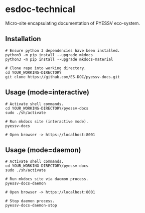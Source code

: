 # esdoc-technical

Micro-site encapsulating documentation of PYESSV eco-system.

## Installation

```
# Ensure python 3 dependencies have been installed.
python3 -m pip install --upgrade mkdocs
python3 -m pip install --upgrade mkdocs-material

# Clone repo into working directory.
cd YOUR_WORKING-DIRECTORY
git clone https://github.com/ES-DOC/pyessv-docs.git
```

## Usage (mode=interactive)

```
# Activate shell commands.
cd YOUR_WORKING-DIRECTORY/pyessv-docs
sudo ./sh/activate

# Run mkdocs site (interactive mode).
pyessv-docs

# Open browser -> https://localhost:8001
```

## Usage (mode=daemon)

```
# Activate shell commands.
cd YOUR_WORKING-DIRECTORY/pyessv-docs
sudo ./sh/activate

# Run mkdocs site via daemon process.
pyessv-docs-daemon

# Open browser -> https://localhost:8001

# Stop daemon process.
pyessv-docs-daemon-stop
```